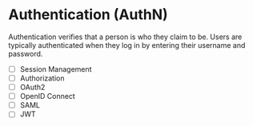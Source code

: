 # Authentication (AuthN)

Authentication verifies that a person is who they claim to be. Users are typically authenticated when
they log in by entering their username and password.

- [ ] Session Management
- [ ] Authorization
- [ ] OAuth2
- [ ] OpenID Connect
- [ ] SAML
- [ ] JWT